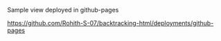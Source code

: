 Sample view deployed in github-pages

https://github.com/Rohith-S-07/backtracking-html/deployments/github-pages
